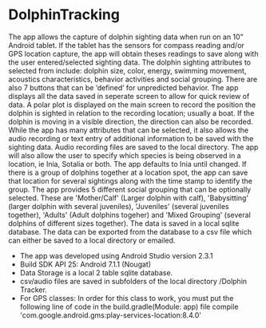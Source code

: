 # DolphinTracking
The app allows the capture of dolphin sighting data when run on an 10” Android tablet. If the tablet has the sensors for compass reading and/or GPS location capture, the app will obtain theses readings to save along with the user entered/selected sighting data.
The dolphin sighting attributes to selected from include:  dolphin size, color, energy, swimming movement, acoustics characteristics, behavior activities and social grouping.  There are also 7 buttons that can be ‘defined’ for unpredicted behavior.  The app displays all the data saved in seperate screen to allow for quick review of data.
A polar plot is displayed on the main screen to record the position the dolphin is sighted in relation to the recording location; usually a boat.  If the dolphin is moving in a visible direction, the direction can also be recorded.
While the app has many attributes that can be selected, it also allows the audio recording or text entry of additional information to be saved with the sighting data.  Audio recording files are saved to the local directory. 
The app will also allow the user to specify which species is being observed in a location,  ie Inia, Sotalia or both.  The app defaults to Inia until changed.
If there is a group of dolphins together at a location spot, the app can save that location for several sightings along with the time stamp to identify the group.  The app provides 5 different social grouping that can be optionally selected.  These are 'Mother/Calf' (Larger dolphin with calf), 'Babysitting' (larger dolphin with several juveniles), 'Juveniles' (several juveniles together), 'Adults' (Adult dolphins togeher) and 'Mixed Grouping' (several dolphins of different sizes together).
The data is saved in a local sqlite database.  The data can be exported from the database to a csv file which can either be saved to a local directory or emailed.

 * The app was developed using Android Studio version 2.3.1
 * Build SDK API 25: Android 7.1.1 (Nougat)
 * Data Storage is a local 2 table sqlite database.
 * csv/audio files are saved in subfolders of the local directory /Dolphin Tracker.
 * For GPS classes:
        In order for this class to work, you must put the following line of code in the build.gradle(Module: app) file
        compile 'com.google.android.gms:play-services-location:8.4.0'
        
        
